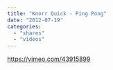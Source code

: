```yaml
---
title: "Knorr Quick - Ping Pong"
date: "2012-07-19"
categories: 
  - "shares"
  - "videos"
---
```


https://vimeo.com/43915899
